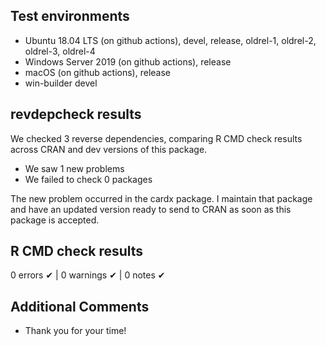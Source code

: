 ## Test environments
* Ubuntu 18.04 LTS (on github actions), devel, release, oldrel-1, oldrel-2, oldrel-3, oldrel-4
* Windows Server 2019 (on github actions), release
* macOS (on github actions), release
* win-builder devel

## revdepcheck results

We checked 3 reverse dependencies, comparing R CMD check results across CRAN and dev versions of this package.

 * We saw 1 new problems
 * We failed to check 0 packages
 
The new problem occurred in the cardx package. 
I maintain that package and have an updated version ready to send to CRAN as soon as this package is accepted.

## R CMD check results

0 errors ✔ | 0 warnings ✔ | 0 notes ✔

## Additional Comments

* Thank you for your time!
